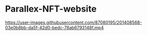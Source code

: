 # Parallex-NFT-website



https://user-images.githubusercontent.com/87080195/201408568-03e0b8bb-da5f-42d0-bedc-78ab6793148f.mp4

